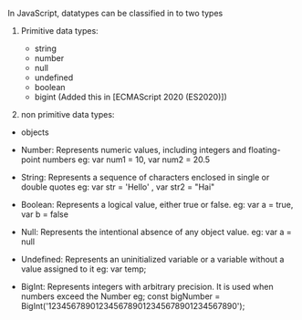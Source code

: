 <!-- data types in Javascript -->

In JavaScript, datatypes can be classified in to two types

1. Primitive data types:

   - string
   - number
   - null
   - undefined
   - boolean
   - bigint (Added this in [ECMAScript 2020 (ES2020)])

2. non primitive data types:

- objects

<!-- Examples of each data types -->

- Number: Represents numeric values, including integers and floating-point numbers
  eg: var num1 = 10, var num2 = 20.5

- String: Represents a sequence of characters enclosed in single or double quotes
  eg: var str = 'Hello' , var str2 = "Hai"

- Boolean: Represents a logical value, either true or false.
  eg: var a = true, var b = false

- Null: Represents the intentional absence of any object value.
  eg: var a = null

- Undefined: Represents an uninitialized variable or a variable without a value assigned to it
  eg: var temp;

- BigInt: Represents integers with arbitrary precision. It is used when numbers exceed the Number
  eg; const bigNumber = BigInt('1234567890123456789012345678901234567890');

